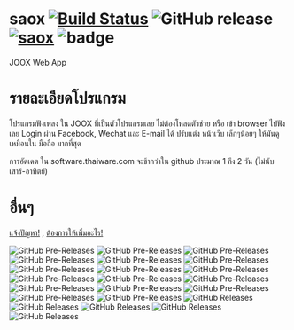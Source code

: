 # saox [![Build Status](https://travis-ci.org/Quad-B/saox.svg?branch=master)](https://travis-ci.org/Quad-B/saox) ![GitHub release](https://img.shields.io/github/release-pre/boyphongsakorn/saox.svg?label=Latest%20Pre%20Version) [![saox](https://snapcraft.io/saox/badge.svg)](https://snapcraft.io/saox) ![badge](https://img.shields.io/github/downloads-pre/boyphongsakorn/saox/latest/total.svg?label=Download%20Pre-release%20total)
JOOX Web App

# รายละเอียดโปรแกรม
โปรแกรมฟังเพลง ใน JOOX ที่เป็นตัวโปรแกรมเลย ไม่ต้องโหลดตัวช่วย หรือ เข้า browser ไปฟังเลย
Login ผ่าน Facebook, Wechat และ E-mail ได้ 
ปรับแต่ง หน้าเว็บ เล็กๆน้อยๆ ให้มันดูเหมือนใน มือถือ มากที่สุด

การอัดเดต ใน software.thaiware.com จะช้ากว่าใน github ประมาณ 1 ถึง 2 วัน (ไม่นับเสาร์-อาทิตย์)

# อื่นๆ
[แจ้งปัญหา!](https://github.com/boyphongsakorn/saox/issues) , [ต้องการให้เพิ่มอะไร!](https://github.com/boyphongsakorn/saox/pulls)

![GitHub Pre-Releases](https://img.shields.io/github/downloads-pre/boyphongsakorn/saox/v1.7.0/total.svg?label=Download%20v1.7.0) ![GitHub Pre-Releases](https://img.shields.io/github/downloads-pre/boyphongsakorn/saox/v1.6.9/total.svg?label=Download%20v1.6.9) ![GitHub Pre-Releases](https://img.shields.io/github/downloads-pre/boyphongsakorn/saox/v1.6.8/total.svg?label=Download%20v1.6.8) ![GitHub Pre-Releases](https://img.shields.io/github/downloads-pre/boyphongsakorn/saox/v1.6.7/total.svg?label=Download%20v1.6.7) ![GitHub Pre-Releases](https://img.shields.io/github/downloads-pre/boyphongsakorn/saox/v1.6.6/total.svg?label=Download%20v1.6.6) ![GitHub Pre-Releases](https://img.shields.io/github/downloads-pre/boyphongsakorn/saox/v1.6.5/total.svg?label=Download%20v1.6.5) ![GitHub Pre-Releases](https://img.shields.io/github/downloads-pre/boyphongsakorn/saox/v1.6.4/total.svg?label=Download%20v1.6.4) ![GitHub Pre-Releases](https://img.shields.io/github/downloads-pre/boyphongsakorn/saox/v1.6.3/total.svg?label=Download%20v1.6.3) ![GitHub Pre-Releases](https://img.shields.io/github/downloads-pre/boyphongsakorn/saox/v1.6.2/total.svg?label=Download%20v1.6.2) ![GitHub Pre-Releases](https://img.shields.io/github/downloads-pre/boyphongsakorn/saox/v1.6.1/total.svg?label=Download%20v1.6.1) ![GitHub Pre-Releases](https://img.shields.io/github/downloads-pre/boyphongsakorn/saox/v1.6.0/total.svg?label=Download%20v1.6.0) ![GitHub Pre-Releases](https://img.shields.io/github/downloads-pre/boyphongsakorn/saox/v1.5.5/total.svg?label=Download%20v1.5.5) ![GitHub Pre-Releases](https://img.shields.io/github/downloads-pre/boyphongsakorn/saox/v1.5.4/total.svg?label=Download%20v1.5.4) ![GitHub Pre-Releases](https://img.shields.io/github/downloads-pre/boyphongsakorn/saox/v1.5.3/total.svg?label=Download%20v1.5.3) ![GitHub Pre-Releases](https://img.shields.io/github/downloads-pre/boyphongsakorn/saox/v1.5.2/total.svg?label=Download%20v1.5.2) ![GitHub Pre-Releases](https://img.shields.io/github/downloads-pre/boyphongsakorn/saox/v1.5.1/total.svg?label=Download%20v1.5.1) ![GitHub Pre-Releases](https://img.shields.io/github/downloads-pre/boyphongsakorn/saox/v1.5/total.svg?label=Download%20v1.5) ![GitHub Releases](https://img.shields.io/github/downloads/boyphongsakorn/saox/v1.4/total.svg?label=Download%20v1.4) ![GitHub Releases](https://img.shields.io/github/downloads/boyphongsakorn/saox/v1.3/total.svg?label=Download%20v1.3) ![GitHub Releases](https://img.shields.io/github/downloads/boyphongsakorn/saox/v1.2/total.svg?label=Download%20v1.2) ![GitHub Releases](https://img.shields.io/github/downloads/boyphongsakorn/saox/v1.1/total.svg?label=Download%20v1.1) ![GitHub Releases](https://img.shields.io/github/downloads/boyphongsakorn/saox/v1.0/total.svg?label=Download%20v1.0) 
